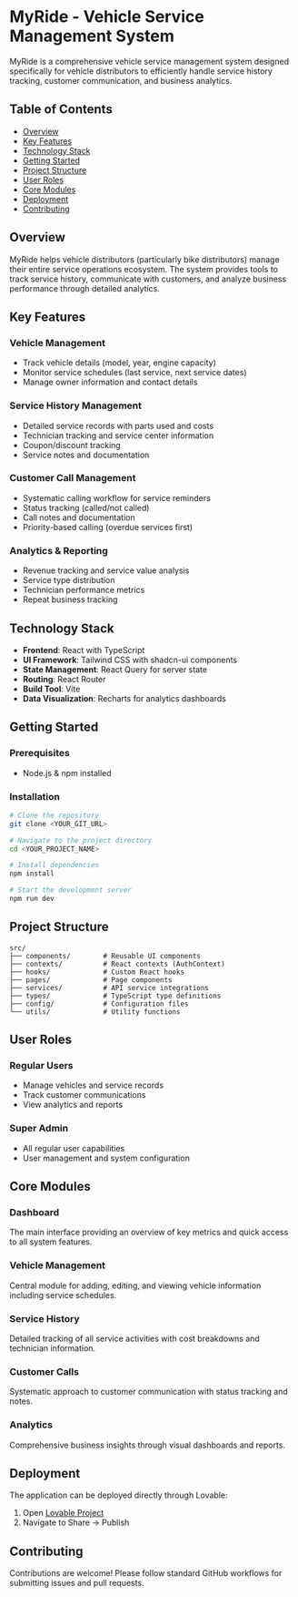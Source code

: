 # MyRide - Vehicle Service Management System

MyRide is a comprehensive vehicle service management system designed specifically for vehicle distributors to efficiently handle service history tracking, customer communication, and business analytics.

## Table of Contents

- [Overview](#overview)
- [Key Features](#key-features)
- [Technology Stack](#technology-stack)
- [Getting Started](#getting-started)
- [Project Structure](#project-structure)
- [User Roles](#user-roles)
- [Core Modules](#core-modules)
- [Deployment](#deployment)
- [Contributing](#contributing)

## Overview

MyRide helps vehicle distributors (particularly bike distributors) manage their entire service operations ecosystem. The system provides tools to track service history, communicate with customers, and analyze business performance through detailed analytics.

## Key Features

### Vehicle Management
- Track vehicle details (model, year, engine capacity)
- Monitor service schedules (last service, next service dates)
- Manage owner information and contact details

### Service History Management
- Detailed service records with parts used and costs
- Technician tracking and service center information
- Coupon/discount tracking
- Service notes and documentation

### Customer Call Management
- Systematic calling workflow for service reminders
- Status tracking (called/not called)
- Call notes and documentation
- Priority-based calling (overdue services first)

### Analytics & Reporting
- Revenue tracking and service value analysis
- Service type distribution
- Technician performance metrics
- Repeat business tracking

## Technology Stack

- **Frontend**: React with TypeScript
- **UI Framework**: Tailwind CSS with shadcn-ui components
- **State Management**: React Query for server state
- **Routing**: React Router
- **Build Tool**: Vite
- **Data Visualization**: Recharts for analytics dashboards

## Getting Started

### Prerequisites
- Node.js & npm installed

### Installation
```bash
# Clone the repository
git clone <YOUR_GIT_URL>

# Navigate to the project directory
cd <YOUR_PROJECT_NAME>

# Install dependencies
npm install

# Start the development server
npm run dev
```

## Project Structure

```
src/
├── components/        # Reusable UI components
├── contexts/          # React contexts (AuthContext)
├── hooks/             # Custom React hooks
├── pages/             # Page components
├── services/          # API service integrations
├── types/             # TypeScript type definitions
├── config/            # Configuration files
└── utils/             # Utility functions
```

## User Roles

### Regular Users
- Manage vehicles and service records
- Track customer communications
- View analytics and reports

### Super Admin
- All regular user capabilities
- User management and system configuration

## Core Modules

### Dashboard
The main interface providing an overview of key metrics and quick access to all system features.

### Vehicle Management
Central module for adding, editing, and viewing vehicle information including service schedules.

### Service History
Detailed tracking of all service activities with cost breakdowns and technician information.

### Customer Calls
Systematic approach to customer communication with status tracking and notes.

### Analytics
Comprehensive business insights through visual dashboards and reports.

## Deployment

The application can be deployed directly through Lovable:
1. Open [Lovable Project](https://lovable.dev/projects/207dd849-7efa-408f-bd08-60ca46fbf44a)
2. Navigate to Share -> Publish

## Contributing

Contributions are welcome! Please follow standard GitHub workflows for submitting issues and pull requests.
